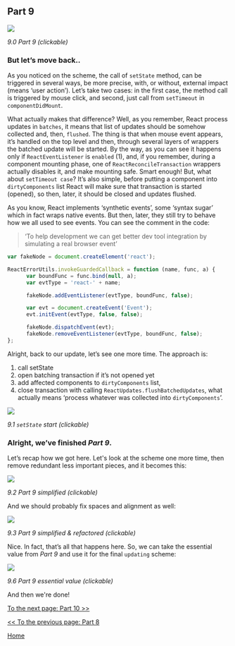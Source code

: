 ## Part 9

[![](https://twisger.github.io/Under-the-hood-ReactJS/master/stack/images/9/part-9.svg)](https://twisger.github.io/Under-the-hood-ReactJS/master/stack/images/9/part-9.svg)

<em>9.0 Part 9 (clickable)</em>

### But let’s move back..

As you noticed on the scheme, the call of `setState` method, can be triggered in several ways, be more precise, with, or without, external impact (means ‘user action’). Let’s take two cases: in the first case, the method call is triggered by mouse click, and second, just call from `setTimeout` in `componentDidMount`.

What actually makes that difference? Well, as you remember, React process updates in `batches`, it means that list of updates should be somehow collected and, then, `flushed`. The thing is that when mouse event appears, it’s handled on the top level and then, through several layers of wrappers the batched update will be started. By the way, as you can see it happens only if `ReactEventListener` is `enabled` (1), and, if you remember, during a component mounting phase, one of `ReactReconcileTransaction` wrappers actually disables it, and make mounting safe. Smart enough! But, what about `setTimeout case`? It’s also simple, before putting a component into `dirtyComponents` list React will make sure that transaction is started (opened), so then, later, it should be closed and updates flushed.

As you know, React implements ‘synthetic events’, some ‘syntax sugar’ which in fact wraps native events. But then, later, they still try to behave how we all used to see events. You can see the comment in the code:
> ‘To help development we can get better dev tool integration by simulating a real browser event’

```javascript
var fakeNode = document.createElement('react');

ReactErrorUtils.invokeGuardedCallback = function (name, func, a) {
      var boundFunc = func.bind(null, a);
      var evtType = 'react-' + name;

      fakeNode.addEventListener(evtType, boundFunc, false);

      var evt = document.createEvent('Event');
      evt.initEvent(evtType, false, false);

      fakeNode.dispatchEvent(evt);
      fakeNode.removeEventListener(evtType, boundFunc, false);
};
```
Alright, back to our update, let’s see one more time. The approach is:

1. call setState
1. open batching transaction if it’s not opened yet
1. add affected components to `dirtyComponents` list,
1. close transaction with calling `ReactUpdates.flushBatchedUpdates`, what actually means ‘process whatever was collected into `dirtyComponents`’.

[![](https://twisger.github.io/Under-the-hood-ReactJS/master/stack/images/9/set-state-update-start.svg)](https://twisger.github.io/Under-the-hood-ReactJS/master/stack/images/9/set-state-update-start.svg)

<em>9.1 `setState` start (clickable)</em>

### Alright, we’ve finished *Part 9*.

Let’s recap how we got here. Let's look at the scheme one more time, then remove redundant less important pieces, and it becomes this:

[![](https://twisger.github.io/Under-the-hood-ReactJS/master/stack/images/9/part-9-A.svg)](https://twisger.github.io/Under-the-hood-ReactJS/master/stack/images/9/part-9-A.svg)

<em>9.2 Part 9 simplified (clickable)</em>

And we should probably fix spaces and alignment as well:

[![](https://twisger.github.io/Under-the-hood-ReactJS/master/stack/images/9/part-9-B.svg)](https://twisger.github.io/Under-the-hood-ReactJS/master/stack/images/9/part-9-B.svg)

<em>9.3 Part 9 simplified & refactored (clickable)</em>

Nice. In fact, that’s all that happens here. So, we can take the essential value from *Part 9* and use it for the final `updating` scheme:

[![](https://twisger.github.io/Under-the-hood-ReactJS/master/stack/images/9/part-9-C.svg)](https://twisger.github.io/Under-the-hood-ReactJS/master/stack/images/9/part-9-C.svg)

<em>9.6 Part 9 essential value (clickable)</em>

And then we're done!


[To the next page: Part 10 >>](./Part-10.md)

[<< To the previous page: Part 8](./Part-8.md)


[Home](../../README.md)

